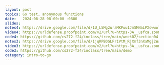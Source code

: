 ```yaml
---
layout: post
topics: Go test, anonymous functions
date:   2024-08-28 08:00:00 -0800
slides: 
notes4: https://drive.google.com/file/d/1U_L5Mg2uraMKPuu1JmSMNaLPXcwwolZl/view?usp=sharing
video4: https://urldefense.proofpoint.com/v2/url?u=https-3A__usfca.zoom.us_rec_share_8ytXyS2kT2IWUejH16GK0laSoGZs79XwGsBWUKH2fG4KvneOuaXSr9EuoaGc3OKd.w3T0QbWZ2sI1kmR6&d=DwMFAw&c=qgVugHHq3rzouXkEXdxBNQ&r=zUwZhCZ6veD8D3JcqbG6_FfQD7Zw7tIzhr-R0Vq7V0s&m=msxDK8Ep8xFxyM26j_NETzVFs37JZ1XRsnvFs7dsySU5wkobsUSbPp2YOdmM6pqX&s=n2p2hfj0ArOGRwIajZT_iglxS9kDAT4LgSXdH20useY&e=
code4: https://github.com/cs272-f24/inclass/tree/main/week02/section04
notes3: https://drive.google.com/file/d/1jqRPBOGLFr1VtM_RjXmf3nXaMgj2Ws93/view?usp=drive_link
video3: https://urldefense.proofpoint.com/v2/url?u=https-3A__usfca.zoom.us_rec_share_tdztZ1-5FiUwV7d6DyoT-5FfTREqqf2jjsl26Ns17FA0RztAOuQKs9wtNxqOfxPTN3og.QcjrjPZ4KqW8lovm&d=DwMFAw&c=qgVugHHq3rzouXkEXdxBNQ&r=pWdb0PpdrgbA8UziBLv0cLIW3gZNVZarim7OULHTsTQ&m=64qFBSWGZ34TMTNd3xhFs1opgaP5oVc6diC8ggDFv5bfesrAcs018HiPHKDfHIiC&s=nHS52UuEeDbNRGiI_Os3ImYssRj10KV3GqK0eWKYcD8&e=
code3: https://github.com/cs272-f24/inclass/tree/main/demo
category: intro-to-go
---
```

